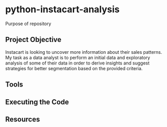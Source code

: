 # python-instacart-analysis
Purpose of repository

## Project Objective
Instacart is looking to uncover more information about their sales patterns. My task as a data analyst is to perform an initial data and exploratory
analysis of some of their data in order to derive insights and suggest strategies for better
segmentation based on the provided criteria.

## Tools

## Executing the Code

## Resources
